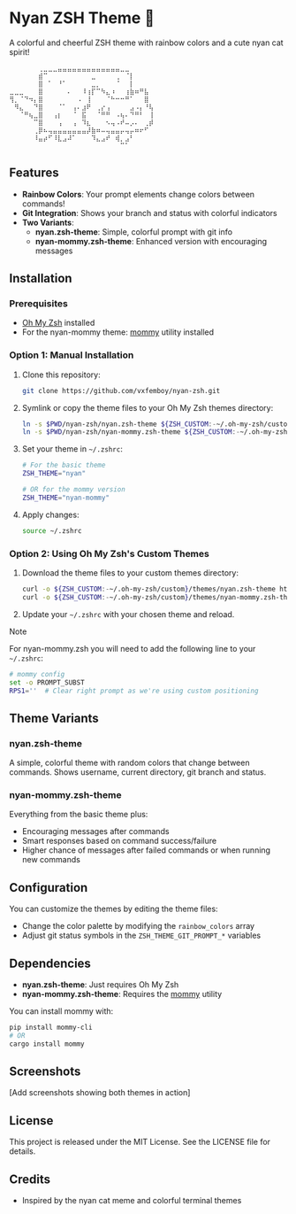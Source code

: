 # Nyan ZSH Theme 🌈

A colorful and cheerful ZSH theme with rainbow colors and a cute nyan cat spirit!

```
⠀⠀⠀⠀⠀⠀⢀⣀⣀⣀⣤⣤⣤⣤⣤⣤⣤⣤⣤⣤⣤⣤⣤⣀⣀⠀⠀⠀⠀⠀
⠀⠀⠀⠀⠀⠀⣾⠉⠀⠀⠀⠀⠀⠀⠀⠀⠀⣀⠀⠀⠀⠀⢀⠀⠈⡇⠀⠀⠀⠀
⠀⠀⠀⠀⠀⠀⣿⠀⠁⠀⠘⠁⠀⠀⠀⠀⠀⣀⡀⠀⠀⠀⠈⠀⠀⡇⠀⠀⠀⠀
⣀⣀⣀⠀⠀⠀⣿⠀⠀⠀⠀⠀⠄⠀⠀⠸⢰⡏⠉⠳⣄⠰⠀⠀⢰⣷⠶⠛⣧⠀
⢻⡀⠈⠙⠲⡄⣿⠀⠀⠀⠀⠀⠀⠀⠠⠀⢸⠀⠀⠀⠈⠓⠒⠒⠛⠁⠀⠀⣿⠀
⠀⠻⣄⠀⠀⠙⣿⠀⠀⠀⠈⠁⠀⢠⠄⣰⠟⠀⢀⡔⢠⠀⠀⠀⠀⣠⠠⡄⠘⢧
⠀⠀⠈⠛⢦⣀⣿⠀⠀⢠⡆⠀⠀⠈⠀⣯⠀⠀⠈⠛⠛⠀⠠⢦⠄⠙⠛⠃⠀⢸
⠀⠀⠀⠀⠀⠉⣿⠀⠀⠀⢠⠀⠀⢠⠀⠹⣆⠀⠀⠀⠢⢤⠠⠞⠤⡠⠄⠀⢀⡾
⠀⠀⠀⠀⠀⢀⡿⠦⢤⣤⣤⣤⣤⣤⣤⣤⡼⣷⠶⠤⢤⣤⣤⡤⢤⡤⠶⠖⠋⠀
⠀⠀⠀⠀⠀⠸⣤⡴⠋⠸⣇⣠⠼⠁⠀⠀⠀⠹⣄⣠⠞⠀⢾⡀⣠⠃⠀⠀⠀⠀
⠀⠀⠀⠀⠀⠀⠀⠀⠀⠀⠀⠀⠀⠀⠀⠀⠀⠀⠀⠀⠀⠀⠀⠉⠁⠀⠀⠀⠀⠀
```

## Features

- **Rainbow Colors**: Your prompt elements change colors between commands!
- **Git Integration**: Shows your branch and status with colorful indicators
- **Two Variants**:
  - **nyan.zsh-theme**: Simple, colorful prompt with git info
  - **nyan-mommy.zsh-theme**: Enhanced version with encouraging messages

## Installation

### Prerequisites

- [Oh My Zsh](https://ohmyz.sh/) installed
- For the nyan-mommy theme: [mommy](https://github.com/FredrickSmith/mommy) utility installed

### Option 1: Manual Installation

1. Clone this repository:
   ```bash
   git clone https://github.com/vxfemboy/nyan-zsh.git
   ```

2. Symlink or copy the theme files to your Oh My Zsh themes directory:
   ```bash
   ln -s $PWD/nyan-zsh/nyan.zsh-theme ${ZSH_CUSTOM:-~/.oh-my-zsh/custom}/themes/
   ln -s $PWD/nyan-zsh/nyan-mommy.zsh-theme ${ZSH_CUSTOM:-~/.oh-my-zsh/custom}/themes/
   ```

3. Set your theme in `~/.zshrc`:
   ```bash
   # For the basic theme
   ZSH_THEME="nyan"

   # OR for the mommy version
   ZSH_THEME="nyan-mommy"
   ```

4. Apply changes:
   ```bash
   source ~/.zshrc
   ```

### Option 2: Using Oh My Zsh's Custom Themes

1. Download the theme files to your custom themes directory:
   ```bash
   curl -o ${ZSH_CUSTOM:-~/.oh-my-zsh/custom}/themes/nyan.zsh-theme https://raw.githubusercontent.com/vxfemboy/zsh-nyan/main/nyan.zsh-theme
   curl -o ${ZSH_CUSTOM:-~/.oh-my-zsh/custom}/themes/nyan-mommy.zsh-theme https://raw.githubusercontent.com/vxfemboy/zsh-nyan/main/nyan-mommy.zsh-theme
   ```

2. Update your `~/.zshrc` with your chosen theme and reload.

> [!NOTE]
> For nyan-mommy.zsh you will need to add the following line to your `~/.zshrc`:
> ```bash
> # mommy config
> set -o PROMPT_SUBST
> RPS1=''  # Clear right prompt as we're using custom positioning
> ```

## Theme Variants

### nyan.zsh-theme
A simple, colorful theme with random colors that change between commands. Shows username, current directory, git branch and status.

### nyan-mommy.zsh-theme
Everything from the basic theme plus:
- Encouraging messages after commands
- Smart responses based on command success/failure
- Higher chance of messages after failed commands or when running new commands

## Configuration

You can customize the themes by editing the theme files:

- Change the color palette by modifying the `rainbow_colors` array
- Adjust git status symbols in the `ZSH_THEME_GIT_PROMPT_*` variables

## Dependencies

- **nyan.zsh-theme**: Just requires Oh My Zsh
- **nyan-mommy.zsh-theme**: Requires the [mommy](https://github.com/FWDekker/mommy) utility

You can install mommy with:
```bash
pip install mommy-cli
# OR
cargo install mommy
```

## Screenshots

[Add screenshots showing both themes in action]

## License

This project is released under the MIT License. See the LICENSE file for details.

## Credits

- Inspired by the nyan cat meme and colorful terminal themes
